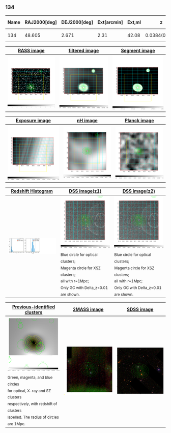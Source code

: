 <div STYLE="page-break-after: always;"></div>

### 134

|Name|RAJ2000[deg]|DEJ2000[deg] |Ext[arcmin]| Ext,ml | z | z_src| C|GC(XSZ,Delta_z<0.01)| GC(OPT,Delta_z<0.01)|GC| R_sig[arcmin] | R500[arcmin] | R500[Mpc]| CRsig[c/s] | CR500[c/s] |L500[1E44 erg/s]|F500[1E-12 erg/s/cm^2]| M500[1E14 Msun]|Tx[keV]|Cnt_sig|Beta|Rc[arcmin]|Comment|Alias|
|---|---|---|---|---|---|------|---|--------|---------|----------|---|---|---|---|---|---|---|---|---|---|---|---|---|---|
|134| 48.605| 2.671| 2.31| 42.08| 0.0384(0.005)| z1,| G| -| -| C, W| 6.850| 12.177| 0.556| 0.110(0.026)| 0.127(0.029)| 0.061(0.008)| 1.787(0.243)| 0.51(0.04)| 1.43(0.06)| 63.5| 0.931(-0.089+0.051)| 4.134(-0.516+0.444)| -| t079|

|[RASS image](../image/134/134_img.pdf)|[filtered image](../image/134/134_fil.pdf)|[Segment image](../image/134/134_seg.pdf)|
|-------------------|--------------------|-------------------|
| <img src="../image/134/134_img.png" width="300">  | <img src="../image/134/134_fil.png" width="300">   | <img src="../image/134/134_seg.png" width="300">  |

|[Exposure image](../image/134/134_mex.pdf)| [nH image](../image/134/134_nh.pdf)| [Planck image](../image/134/134_p.pdf)|
|-------------------|--------------------|-------------------|
|<img src="../image/134/134_mex.png" width="300">   | <img src="../image/134/134_nh.png" width="300">    | <img src="../image/134/134_p.png" width="300"> |

|[Redshift Histogram](../image/134/134_zg.pdf) | [DSS image(z1)](../image/134/134_dss_z1.pdf)      |  [DSS image(z2)](../image/134/134_dss_z2.pdf)    |
|-------------------|--------------------|-------------------|
|<img src="../image/134/134_zg.png" width="300"> |<img src="../image/134/134_dss_z1.png" width="300"> <sub><br>Blue circle for optical clusters; <br>Magenta circle for XSZ clusters; <br>all with r=1Mpc; <br>Only GC with Delta_z<0.01 are shown. </sub>| <img src="../image/134/134_dss_z2.png" width="300"><sub><br>Blue circle for optical clusters; <br>Magenta circle for XSZ clusters; <br>all with r=1Mpc; <br>Only GC with Delta_z<0.01 are shown. </sub> |

|[Previous-identified clusters](../image/134/134_gc.pdf) | [2MASS image](../image/134/134_2mass.pdf)      |[SDSS image](../image/134/134_sdss.pdf)   |
|-------------------|-------------------|-------------------|
|<img src=../image/134/134_gc.png width="300"> <br><sub>Green, magenta, and blue circles <br>for optical, X-ray and SZ clusters <br>respectively, with redshift of clusters <br>labelled. The radius of circles <br>are 1Mpc.</sub>|<img src="../image/134/134_2mass.png" width="300">  | <img src="../image/134/134_sdss.png" width="300">  |




